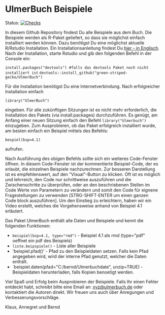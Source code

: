 # UlmerBuch Beispiele


Status: [![Checks](https://github.com/green-striped-gecko/UlmerBuch/actions/workflows/check.yml/badge.svg)](https://github.com/green-striped-gecko/UlmerBuch/actions/workflows/check.yml)



In diesem Github Repository findest Du alle Beispiele aus dem Buch. Die Beispiele werden als R-Paket geliefert, so dass sie möglichst einfach installiert werden können. Dazu benötigst Du eine möglichst aktuelle R/Rstudio Installation. Ein Installationsanleitung findest Du [hier - in Englisch](https://rstudio-education.github.io/hopr/starting.html). Nach der Installation, starte Rstudio und gib den folgenden Befehl in der Console ein:

`install.packages("devtools") #falls das devtools Paket noch nicht installiert ist`
`devtools::install_github("green-striped-gecko/UlmerBuch")`


Für die Installation benötigst Du eine Internetverbindung. Nach erfolgreicher Installation einfach

`library("UlmerBuch")`

eingeben. Für alle zukünftigen Sitzungen ist es nicht mehr erforderlich, die Installation des Pakets (via install.packages) durchzuführen. Es genügt, am Anfang einer neuen Sitzung einfach den Befehl `library("Ulmerbuch")` einzugeben. Zum Ausprobieren, ob das Paket erfolgreich installiert wurde, am besten einfach ein Beispiel mittels des Befehls:

`bespiel(bsp=4.1)`

aufrufen.

Nach Ausführung des obigen Befehls sollte sich ein weiteres Code-Fenster öffnen. In diesem Code-Fenster ist der kommentierte Beispiel-Code, der es erlaubt, die einzelnen Beispiele nachzurechnen. Zur besseren Darstellung ist es empfehlenswert, auf den "Visual"-Button zu klicken. Oft ist es möglich und lehrreich, den Code nur schrittweise auszuführen und die Zwischenschritte zu überprüfen, oder an den beschriebenen Stellen im Code Werte von Parametern zu verändern und somit den Code für eignene Fragestellungen zu verwenden [STRG-SHIFT-ENTER um einen ganzen Code block auszuführen]. Um den Einstieg zu erleichtern, haben wir ein Video erstellt, welches die Vorgehensweise anhand von Beispiel 4.1 erläutert.

Das Paket UlmerBuch enthält alle Daten und Beispiele und kennt die folgenden Funktionen:

- `beispiel(bsp=4.1, type="rmd")` - Beispiel 4.1 als rmd (type="pdf" oeffnet ein pdf des Beispiels)
- `liste.beipspiele()` - Liste aller Beispiele
- 'beispiel.pfad()' - Pfad zu den Beispieldaten setzen. Falls kein Pfad angegeben wird, wird der interne Pfad genutzt, welcher die Daten enthält.
- `beispiel.daten(pfad="C:/bernd/Ulmerbuchdate", unzip=TRUE) - Beispieldaten herunterladen, falls Kopien benoetigt werden.

Viel Spaß und Erfolg beim Ausprobieren der Beispiele. Falls Ihr einen Fehler entdeckt habt, schreibt bitte eine Email an: [xyz\@ulmerbuch.de](xyz@ulmerbuch.de) oder kontaktiert die Autoren direkt. Wir freuen uns auch über Anregungen und Verbesserungsvorschläge. 

Klaus, Annegret und Bernd
